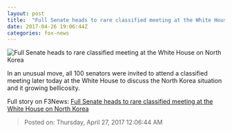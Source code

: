 ```yaml
---
layout: post
title:  "Full Senate heads to rare classified meeting at the White House on North Korea"
date: 2017-04-26 19:06:44Z
categories: fox-news
---
```


![Full Senate heads to rare classified meeting at the White House on North Korea](http://a57.foxnews.com/media2.foxnews.com/BrightCove/694940094001/2017/04/25/876/493/694940094001_5410830706001_5410770412001-vs.jpg?ve=1&tl=1)

In an unusual move, all 100 senators were invited to attend a classified meeting later today at the White House to discuss the North Korea situation and it growing bellicosity.


Full story on F3News: [Full Senate heads to rare classified meeting at the White House on North Korea](http://www.f3nws.com/n/yBCBaF)

> Posted on: Thursday, April 27, 2017 12:06:44 AM
